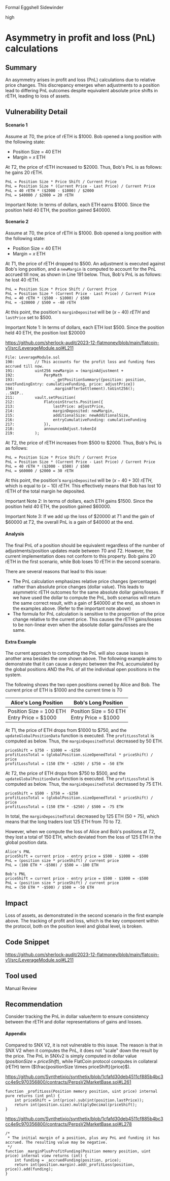 Formal Eggshell Sidewinder

high

# Asymmetry in profit and loss (PnL) calculations

## Summary

An asymmetry arises in profit and loss (PnL) calculations due to relative price changes. This discrepancy emerges when adjustments to a position lead to differing PnL outcomes despite equivalent absolute price shifts in rETH, leading to loss of assets.

## Vulnerability Detail

#### Scenario 1

Assume at $T0$, the price of rETH is \$1000. Bob opened a long position with the following state:

- Position Size = 40 ETH
- Margin = $x$ ETH

At $T2$, the price of rETH increased to \$2000. Thus, Bob's PnL is as follows: he gains 20 rETH.

```solidity
PnL = Position Size * Price Shift / Current Price
PnL = Position Size * (Current Price - Last Price) / Current Price
PnL = 40 rETH * ($2000 - $1000) / $2000
PnL = $40000 / $2000 = 20 rETH
```

Important Note: In terms of dollars, each ETH earns \$1000. Since the position held 40 ETH, the position gained \$40000.

#### Scenario 2

Assume at $T0$, the price of rETH is \$1000. Bob opened a long position with the following state:

- Position Size = 40 ETH
- Margin = $x$ ETH

At $T1$, the price of rETH dropped to \$500. An adjustment is executed against Bob's long position, and a `newMargin` is computed to account for the PnL accrued till now, as shown in Line 191 below. Thus, Bob's PnL is as follows: he lost 40 rETH.

```solidity
PnL = Position Size * Price Shift / Current Price
PnL = Position Size * (Current Price - Last Price) / Current Price
PnL = 40 rETH * ($500 - $1000) / $500
PnL = -$20000 / $500 = -40 rETH
```

At this point, the position's `marginDeposited` will be $(x - 40)\ rETH$ and `lastPrice` set to \$500.

Important Note 1: In terms of dollars, each ETH lost $500. Since the position held 40 ETH, the position lost \$20000

https://github.com/sherlock-audit/2023-12-flatmoney/blob/main/flatcoin-v1/src/LeverageModule.sol#L211

```solidity
File: LeverageModule.sol
190:         // This accounts for the profit loss and funding fees accrued till now.
191:         uint256 newMargin = (marginAdjustment +
192:             PerpMath
193:                 ._getPositionSummary({position: position, nextFundingEntry: cumulativeFunding, price: adjustPrice})
194:                 .marginAfterSettlement).toUint256();
..SNIP..
211:         vault.setPosition(
212:             FlatcoinStructs.Position({
213:                 lastPrice: adjustPrice,
214:                 marginDeposited: newMargin,
215:                 additionalSize: newAdditionalSize,
216:                 entryCumulativeFunding: cumulativeFunding
217:             }),
218:             announcedAdjust.tokenId
219:         );
```

At $T2$, the price of rETH increases from \$500 to \$2000. Thus, Bob's PnL is as follows:

```solidity
PnL = Position Size * Price Shift / Current Price
PnL = Position Size * (Current Price - Last Price) / Current Price
PnL = 40 rETH * ($2000 - $500) / $500
PnL = $60000 / $2000 = 30 rETH
```

At this point, the position's `marginDeposited` will be $(x - 40 + 30)\ rETH$, which is equal to $(x - 10)\ rETH$. This effectively means that Bob has lost 10 rETH of the total margin he deposited.

Important Note 2: In terms of dollars, each ETH gains $1500. Since the position held 40 ETH, the position gained \$60000.

Important Note 3: If we add up the loss of \$20000 at 𝑇1 and the gain of \$60000 at 𝑇2, the overall PnL is a gain of \$40000 at the end.

#### Analysis

The final PnL of a position should be equivalent regardless of the number of adjustments/position updates made between $T0$ and $T2$. However, the current implementation does not conform to this property. Bob gains 20 rETH in the first scenario, while Bob loses 10 rETH in the second scenario. 

There are several reasons that lead to this issue:

- The PnL calculation emphasizes relative price changes (percentage) rather than absolute price changes (dollar value). This leads to asymmetric rETH outcomes for the same absolute dollar gains/losses. If we have used the dollar to compute the PnL, both scenarios will return the same correct result, with a gain of $40000 at the end, as shown in the examples above. (Refer to the important note above)
- The formula for PnL calculation is sensitive to the proportion of the price change relative to the current price. This causes the rETH gains/losses to be non-linear even when the absolute dollar gains/losses are the same.

#### Extra Example

The current approach to computing the PnL will also cause issues in another area besides the one shown above. The following example aims to demonstrate that it can cause a desync between the PnL accumulated by the global positions AND the PnL of all the individual open positions in the system.

The following shows the two open positions owned by Alice and Bob. The current price of ETH is \$1000 and the current time is $T0$

| Alice's Long Position                             | Bob's Long Position                              |
| ------------------------------------------------- | ------------------------------------------------ |
| Position Size = 100 ETH<br />Entry Price = \$1000 | Position Size = 50 ETH<br />Entry Price = \$1000 |

At $T1$, the price of ETH drops from \$1000 to $750, and the `updateGlobalPositionData` function is executed. The `profitLossTotal` is computed as below. Thus, the `marginDepositedTotal` decreased by 50 ETH.

```solidity
priceShift = $750 - $1000 = -$250
profitLossTotal = (globalPosition.sizeOpenedTotal * priceShift) / price
profitLossTotal = (150 ETH * -$250) / $750 = -50 ETH
```

At $T2$, the price of ETH drops from \$750 to \$500, and the `updateGlobalPositionData` function is executed. The `profitLossTotal` is computed as below. Thus, the `marginDepositedTotal` decreased by 75 ETH.

```solidity
priceShift = $500 - $750 = -$250
profitLossTotal = (globalPosition.sizeOpenedTotal * priceShift) / price
profitLossTotal = (150 ETH * -$250) / $500 = -75 ETH
```

In total, the `marginDepositedTotal` decreased by 125 ETH (50 + 75), which means that the long traders lost 125 ETH from $T0$ to $T2$.

However, when we compute the loss of Alice and Bob's positions at $T2$, they lost a total of 150 ETH, which deviated from the loss of 125 ETH in the global position data.

```solidity
Alice's PNL
priceShift = current price - entry price = $500 - $1000 = -$500
PnL = (position size * priceShift) / current price
PnL = (100 ETH * -$500) / $500 = -100 ETH

Bob's PNL
priceShift = current price - entry price = $500 - $1000 = -$500
PnL = (position size * priceShift) / current price
PnL = (50 ETH * -$500) / $500 = -50 ETH
```

## Impact

Loss of assets, as demonstrated in the second scenario in the first example above. The tracking of profit and loss, which is the key component within the protocol, both on the position level and global level, is broken.

## Code Snippet

https://github.com/sherlock-audit/2023-12-flatmoney/blob/main/flatcoin-v1/src/LeverageModule.sol#L211

## Tool used

Manual Review

## Recommendation

Consider tracking the PnL in dollar value/term to ensure consistency between the rETH and dollar representations of gains and losses.

#### Appendix

Compared to SNX V2, it is not vulnerable to this issue. The reason is that in SNX V2 when it computes the PnL, it does not "scale" down the result by the price. The PnL in SNXv2 is simply computed in dollar value ($positionSize \times priceShift$), while FlatCoin protocol computes in collateral (rETH) term ($\frac{positionSize \times priceShift}{price}$).

https://github.com/Synthetixio/synthetix/blob/1cfafd30deb4511cf885b4bc3cc4e9c970356800/contracts/PerpsV2MarketBase.sol#L261

```solidity
function _profitLoss(Position memory position, uint price) internal pure returns (int pnl) {
    int priceShift = int(price).sub(int(position.lastPrice));
    return int(position.size).multiplyDecimal(priceShift);
}
```

https://github.com/Synthetixio/synthetix/blob/1cfafd30deb4511cf885b4bc3cc4e9c970356800/contracts/PerpsV2MarketBase.sol#L278

```solidity
/*
 * The initial margin of a position, plus any PnL and funding it has accrued. The resulting value may be negative.
 */
function _marginPlusProfitFunding(Position memory position, uint price) internal view returns (int) {
    int funding = _accruedFunding(position, price);
    return int(position.margin).add(_profitLoss(position, price)).add(funding);
}
```
